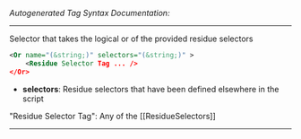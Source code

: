 <!-- THIS IS AN AUTOGENERATED FILE: Don't edit it directly, instead change the schema definition in the code itself. -->

_Autogenerated Tag Syntax Documentation:_

---
Selector that takes the logical or of the provided residue selectors

```xml
<Or name="(&string;)" selectors="(&string;)" >
    <Residue Selector Tag ... />
</Or>
```

-   **selectors**: Residue selectors that have been defined elsewhere in the script


"Residue Selector Tag": Any of the [[ResidueSelectors]]

---
